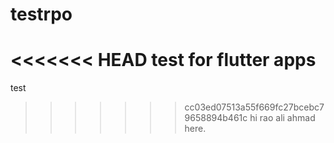 # testrpo
<<<<<<< HEAD
test for flutter apps
=======
test
>>>>>>> cc03ed07513a55f669fc27bcebc79658894b461c
hi rao ali ahmad here.